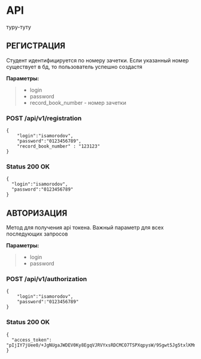 API
===
туру-туту

РЕГИСТРАЦИЯ
---
Студент идентифицируется по номеру зачетки. Если указанный номер существует в бд, то пользователь успешно создастя
> 
**Параметры:** 
> - login
> - password
> - record_book_number - номер зачетки
### POST /api/v1/registration
```
{
    "login":"isamorodov",
    "password":"0123456789",
    "record_book_number" : "123123"
}
```

### Status 200 OK
```
{
  "login":"isamorodov",
  "password":"0123456789"
}
```

АВТОРИЗАЦИЯ
---
Метод для получения api токена. Важный параметр для всех последующих запросов

**Параметры:** 
> - login
> - password

### POST /api/v1/authorization
```
{
    "login":"isamorodov",
    "password":"0123456789"
}
```

### Status 200 OK
```
{
  "access_token": "pIjIY7jUee0/+JgNUgaJWDEV0Ky8EgqVJRVYxsRDCMCO7TSPXqpysW/9Sgwt5Jg5txlKMnXfKAIiDfwMALJqAQ=="
}
```